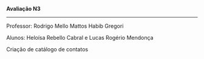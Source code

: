 <p><b>Avaliação N3</b><p>
<hr>
<p>Professor: Rodrigo Mello Mattos Habib Gregori</p>
<p>Alunos: Heloísa Rebello Cabral e Lucas Rogério Mendonça</p>

<p>Criação de catálogo de contatos</p>
